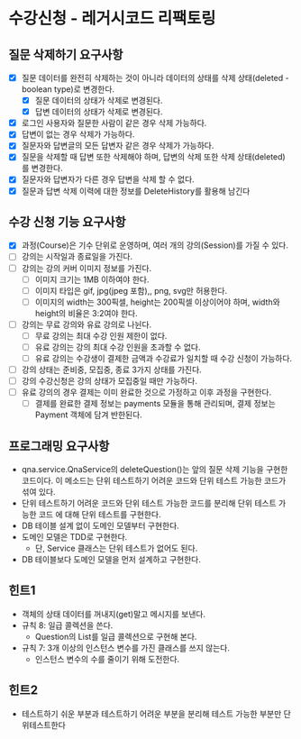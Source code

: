 # 수강신청 - 레거시코드 리팩토링

## 질문 삭제하기 요구사항
-[x] 질문 데이터를 완전히 삭제하는 것이 아니라 데이터의 상태를 삭제 상태(deleted - boolean type)로 변경한다.
  - [x] 질문 데이터의 상태가 삭제로 변경된다.
  - [x] 답변 데이터의 상태가 삭제로 변경된다.
-[x] 로그인 사용자와 질문한 사람이 같은 경우 삭제 가능하다.
-[x] 답변이 없는 경우 삭제가 가능하다.
-[x] 질문자와 답변글의 모든 답변자 같은 경우 삭제가 가능하다.
-[x] 질문을 삭제할 때 답변 또한 삭제해야 하며, 답변의 삭제 또한 삭제 상태(deleted)를 변경한다.
-[x] 질문자와 답변자가 다른 경우 답변을 삭제 할 수 없다.
-[x] 질문과 답변 삭제 이력에 대한 정보를 DeleteHistory를 활용해 남긴다

## 수강 신청 기능 요구사항
-[x] 과정(Course)은 기수 단위로 운영하며, 여러 개의 강의(Session)를 가질 수 있다.
-[ ] 강의는 시작일과 종료일을 가진다.
-[ ] 강의는 강의 커버 이미지 정보를 가진다.
  -[ ] 이미지 크기는 1MB 이하여야 한다.
  -[ ] 이미지 타입은 gif, jpg(jpeg 포함),, png, svg만 허용한다.
  -[ ] 이미지의 width는 300픽셀, height는 200픽셀 이상이어야 하며, width와 height의 비율은 3:2여야 한다.
-[ ] 강의는 무료 강의와 유료 강의로 나뉜다.
  -[ ] 무료 강의는 최대 수강 인원 제한이 없다.
  -[ ] 유료 강의는 강의 최대 수강 인원을 초과할 수 없다.
  -[ ] 유료 강의는 수강생이 결제한 금액과 수강료가 일치할 때 수강 신청이 가능하다.
-[ ] 강의 상태는 준비중, 모집중, 종료 3가지 상태를 가진다.
-[ ] 강의 수강신청은 강의 상태가 모집중일 때만 가능하다.
-[ ] 유료 강의의 경우 결제는 이미 완료한 것으로 가정하고 이후 과정을 구현한다.
  -[ ] 결제를 완료한 결제 정보는 payments 모듈을 통해 관리되며, 결제 정보는 Payment 객체에 담겨 반한된다.

## 프로그래밍 요구사항
- qna.service.QnaService의 deleteQuestion()는 앞의 질문 삭제 기능을 구현한 코드이다. 
이 메소드는 단위 테스트하기 어려운 코드와 단위 테스트 가능한 코드가 섞여 있다.
- 단위 테스트하기 어려운 코드와 단위 테스트 가능한 코드를 분리해 단위 테스트 가능한 코드 에
대해 단위 테스트를 구현한다.
- DB 테이블 설계 없이 도메인 모델부터 구현한다.
- 도메인 모델은 TDD로 구현한다.
  - 단, Service 클래스는 단위 테스트가 없어도 된다.
- DB 테이블보다 도메인 모델을 먼저 설계하고 구현한다.

## 힌트1
- 객체의 상태 데이터를 꺼내지(get)말고 메시지를 보낸다.
- 규칙 8: 일급 콜렉션을 쓴다.
  - Question의 List<Answer>를 일급 콜렉션으로 구현해 본다.
- 규칙 7: 3개 이상의 인스턴스 변수를 가진 클래스를 쓰지 않는다.
  - 인스턴스 변수의 수를 줄이기 위해 도전한다. 
  
## 힌트2
- 테스트하기 쉬운 부분과 테스트하기 어려운 부분을 분리해 테스트 가능한 부분만 단위테스트한다